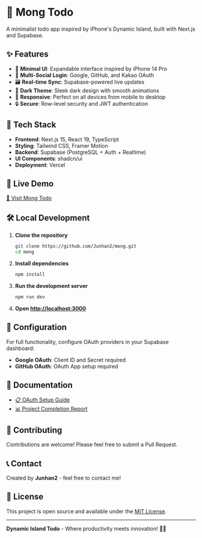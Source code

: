# 🌟 Mong Todo

A minimalist todo app inspired by iPhone's Dynamic Island, built with Next.js and Supabase.

## ✨ Features

- 🎨 **Minimal UI**: Expandable interface inspired by iPhone 14 Pro
- 🔐 **Multi-Social Login**: Google, GitHub, and Kakao OAuth
- 🗃️ **Real-time Sync**: Supabase-powered live updates
- 🌙 **Dark Theme**: Sleek dark design with smooth animations
- 📱 **Responsive**: Perfect on all devices from mobile to desktop
- 🔒 **Secure**: Row-level security and JWT authentication

## 🚀 Tech Stack

- **Frontend**: Next.js 15, React 19, TypeScript
- **Styling**: Tailwind CSS, Framer Motion
- **Backend**: Supabase (PostgreSQL + Auth + Realtime)
- **UI Components**: shadcn/ui
- **Deployment**: Vercel

## 🎯 Live Demo

[🔗 Visit Mong Todo](https://mong-todo.vercel.app)

## 🛠️ Local Development

1. **Clone the repository**
   ```bash
   git clone https://github.com/Junhan2/mong.git
   cd mong
   ```

2. **Install dependencies**
   ```bash
   npm install
   ```

4. **Run the development server**
   ```bash
   npm run dev
   ```

5. **Open [http://localhost:3000](http://localhost:3000)**

## 🔧 Configuration

For full functionality, configure OAuth providers in your Supabase dashboard:

- **Google OAuth**: Client ID and Secret required
- **GitHub OAuth**: OAuth App setup required

## 📄 Documentation

- [📋 OAuth Setup Guide](./OAUTH_SETUP_GUIDE.md)
- [📊 Project Completion Report](./PROJECT_COMPLETION_REPORT.md)

## 🤝 Contributing

Contributions are welcome! Please feel free to submit a Pull Request.

## 📞 Contact

Created by **Junhan2** - feel free to contact me!

## 📄 License

This project is open source and available under the [MIT License](LICENSE).

---

**Dynamic Island Todo** - Where productivity meets innovation! 🚀✨
